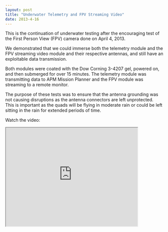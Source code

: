 ```yaml
---
layout: post
title: "Underwater Telemetry and FPV Streaming Video"
date: 2013-4-16
---
```


This is the continuation of underwater testing after the encouraging test of the First Person View (FPV) camera done on April 4, 2013.

We demonstrated that we could immerse both the telemetry module and the FPV streaming video module and their respective antennas, and still have an exploitable data transmission.

Both modules were coated with the Dow Corning 3-4207 gel, powered on, and then submerged for over 15 minutes. The telemetry module was transmitting data to APM Mission Planner and the FPV module was streaming to a remote monitor.

The purpose of these tests was to ensure that the antenna grounding was not causing disruptions as the antenna connectors are left unprotected. This is important as the quads will be flying in moderate rain or could be left sitting in the rain for extended periods of time.

Watch the video:

<iframe width="420" height="315"
src="https://www.youtube.com/watch?v=G4jneoGd_2A=1">
</iframe>